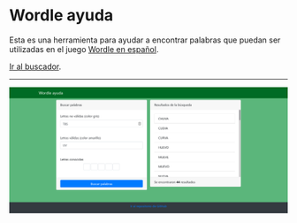 # Wordle ayuda

Esta es una herramienta para ayudar a encontrar palabras que puedan ser utilizadas en el juego [Wordle en español](https://wordle.danielfrg.com/).

[Ir al buscador](https://jotajota96.github.io/wordle-ayuda/).

-----

![captura](captura.png)
